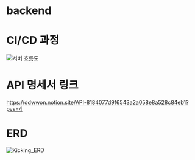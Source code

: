 # backend

# CI/CD 과정
![서버 흐름도](https://github.com/UMC-4th-Hackerthon-U/backend/assets/49395754/d0da711d-8a3e-41ac-b5d5-f90de3f1fc95)

# API 명세서 링크
https://ddwwon.notion.site/API-8184077d9f6543a2a058e8a528c84eb1?pvs=4

# ERD
![Kicking_ERD](https://github.com/UMC-4th-Hackerthon-U/backend/assets/49395754/333279bc-bcf2-47a7-af6e-ae40d3ef51de)
